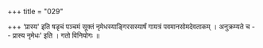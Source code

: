 +++
title = "029"

+++
‘प्रास्य' इति षडृचं पञ्चमं सूक्तं नृमेधस्याङ्गिरसस्यार्षं गायत्रं पवमानसोमदेवताकम् । अनुक्रम्यते च -- प्रास्य नृमेधः' इति । गतो विनियोगः ॥